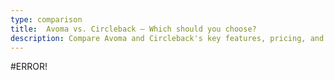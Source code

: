 ```yaml
---
type: comparison
title:  Avoma vs. Circleback – Which should you choose?
description: Compare Avoma and Circleback's key features, pricing, and capabilities to find the best meeting management and note-taking solution for your business needs.
---
```


#ERROR!